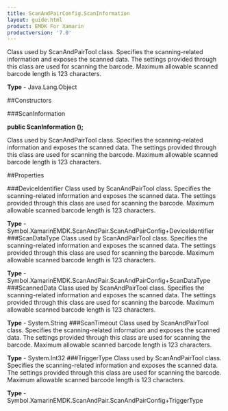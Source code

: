 ```yaml
---
title: ScanAndPairConfig.ScanInformation
layout: guide.html
product: EMDK For Xamarin 
productversion: '7.0' 
---
```

Class used by ScanAndPairTool class. Specifies the scanning-related information and exposes the scanned data. The settings provided through this class are used for scanning the barcode. Maximum allowable scanned barcode length is 123 characters.

**Type** - Java.Lang.Object

##Constructors

###ScanInformation

**public ScanInformation ();**

Class used by ScanAndPairTool class. Specifies the scanning-related information and exposes the scanned data. The settings provided through this class are used for scanning the barcode. Maximum allowable scanned barcode length is 123 characters.

##Properties

###DeviceIdentifier
Class used by ScanAndPairTool class. Specifies the scanning-related information and exposes the scanned data. The settings provided through this class are used for scanning the barcode. Maximum allowable scanned barcode length is 123 characters.

**Type** - Symbol.XamarinEMDK.ScanAndPair.ScanAndPairConfig+DeviceIdentifier
###ScanDataType
Class used by ScanAndPairTool class. Specifies the scanning-related information and exposes the scanned data. The settings provided through this class are used for scanning the barcode. Maximum allowable scanned barcode length is 123 characters.

**Type** - Symbol.XamarinEMDK.ScanAndPair.ScanAndPairConfig+ScanDataType
###ScannedData
Class used by ScanAndPairTool class. Specifies the scanning-related information and exposes the scanned data. The settings provided through this class are used for scanning the barcode. Maximum allowable scanned barcode length is 123 characters.

**Type** - System.String
###ScanTimeout
Class used by ScanAndPairTool class. Specifies the scanning-related information and exposes the scanned data. The settings provided through this class are used for scanning the barcode. Maximum allowable scanned barcode length is 123 characters.

**Type** - System.Int32
###TriggerType
Class used by ScanAndPairTool class. Specifies the scanning-related information and exposes the scanned data. The settings provided through this class are used for scanning the barcode. Maximum allowable scanned barcode length is 123 characters.

**Type** - Symbol.XamarinEMDK.ScanAndPair.ScanAndPairConfig+TriggerType
